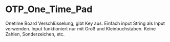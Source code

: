 # OTP_One_Time_Pad
Onetime Board Verschlüsselung, gibt Key aus.
Einfach input String als Input verwenden. 
Input funktioniert nur mit Groß und Kleinbuchstaben. 
Keine Zahlen, Sonderzeichen, etc. 
